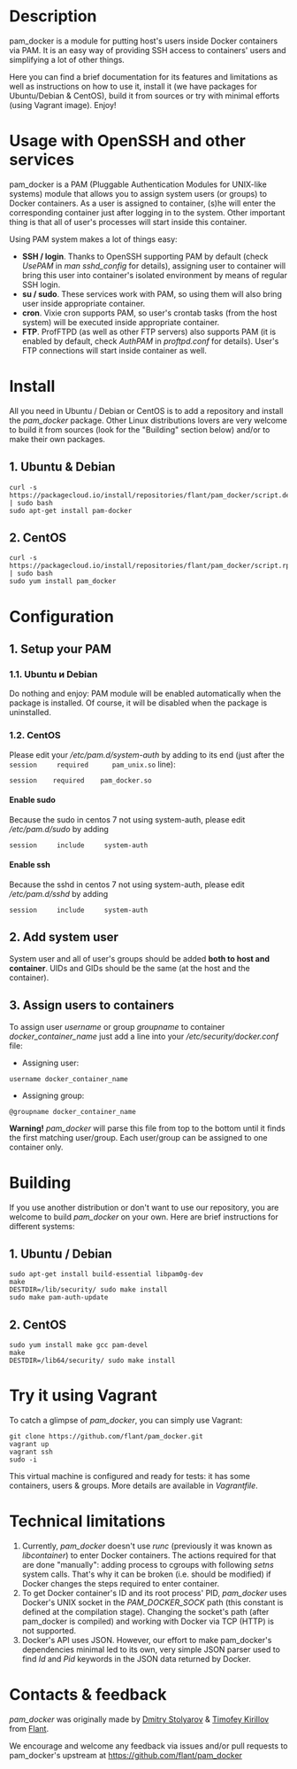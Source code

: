 # Description
pam_docker is a module for putting host's users inside Docker containers via PAM. It is an easy way of providing SSH access to containers' users and simplifying a lot of other things.

Here you can find a brief documentation for its features and limitations as well as instructions on how to use it, install it (we have packages for Ubuntu/Debian & CentOS), build it from sources or try with minimal efforts (using Vagrant image). Enjoy!

# Usage with OpenSSH and other services
pam_docker is a PAM (Pluggable Authentication Modules for UNIX-like systems) module that allows you to assign system users (or groups) to Docker containers. As a user is assigned to container, (s)he will enter the corresponding container just after logging in to the system. Other important thing is that all of user's processes will start inside this container.

Using PAM system makes a lot of things easy:
* **SSH / login**. Thanks to OpenSSH supporting PAM by default (check *UsePAM* in *man sshd_config* for details), assigning user to container will bring this user into container's isolated environment by means of regular SSH login.
* **su / sudo**. These services work with PAM, so using them will also bring user inside appropriate container.
* **cron**. Vixie cron supports PAM, so user's crontab tasks (from the host system) will be executed inside appropriate container.
* **FTP**. ProfFTPD (as well as other FTP servers) also supports PAM (it is enabled by default, check *AuthPAM* in *proftpd.conf* for details). User's FTP connections will start inside container as well.

# Install
All you need in Ubuntu / Debian or CentOS is to add a repository and install the *pam_docker* package. Other Linux distributions lovers are very welcome to build it from sources (look for the "Building" section below) and/or to make their own packages.

## 1. Ubuntu & Debian
```
curl -s https://packagecloud.io/install/repositories/flant/pam_docker/script.deb.sh | sudo bash
sudo apt-get install pam-docker
```

## 2. CentOS
```
curl -s https://packagecloud.io/install/repositories/flant/pam_docker/script.rpm.sh | sudo bash
sudo yum install pam_docker
```

# Configuration
## 1. Setup your PAM
### 1.1. Ubuntu и Debian
Do nothing and enjoy: PAM module will be enabled automatically when the package is installed. Of course, it will be disabled when the package is uninstalled.

### 1.2. CentOS
Please edit your */etc/pam.d/system-auth* by adding to its end (just after the ```session     required      pam_unix.so``` line):
```
session    required    pam_docker.so
```
#### Enable sudo
Because the sudo in centos 7 not using system-auth, please edit */etc/pam.d/sudo* by adding
```
session     include     system-auth
```
#### Enable ssh
Because the sshd in centos 7 not using system-auth, please edit */etc/pam.d/sshd* by adding
```
session     include     system-auth
```

## 2. Add system user
System user and all of user's groups should be added **both to host and container**. UIDs and GIDs should be the same (at the host and the container).

## 3. Assign users to containers
To assign user *username* or group *groupname* to container *docker_container_name* just add a line into your */etc/security/docker.conf* file:
* Assigning user:
```
username docker_container_name
```
* Assigning group:
```
@groupname docker_container_name
```
**Warning!** *pam_docker* will parse this file from top to the bottom until it finds the first matching user/group. Each user/group can be assigned to one container only.

# Building
If you use another distribution or don't want to use our repository, you are welcome to build *pam_docker* on your own. Here are brief instructions for different systems:

## 1. Ubuntu / Debian
```
sudo apt-get install build-essential libpam0g-dev
make
DESTDIR=/lib/security/ sudo make install
sudo make pam-auth-update
```

## 2. CentOS
```
sudo yum install make gcc pam-devel
make
DESTDIR=/lib64/security/ sudo make install
```

# Try it using Vagrant
To catch a glimpse of *pam_docker*, you can simply use Vagrant:
```
git clone https://github.com/flant/pam_docker.git
vagrant up
vagrant ssh
sudo -i
```

This virtual machine is configured and ready for tests: it has some containers, users & groups. More details are available in *Vagrantfile*.

# Technical limitations
1. Currently, *pam_docker* doesn't use *runc* (previously it was known as *libcontainer*) to enter Docker containers. The actions required for that are done "manually": adding process to cgroups with following *setns* system calls. That's why it can be broken (i.e. should be modified) if Docker changes the steps required to enter container.
2. To get Docker container's ID and its root process' PID, *pam_docker* uses Docker's UNIX socket in the *PAM_DOCKER_SOCK* path (this constant is defined at the compilation stage). Changing the socket's path (after pam_docker is compiled) and working with Docker via TCP (HTTP) is not supported.
3. Docker's API uses JSON. However, our effort to make pam_docker's dependencies minimal led to its own, very simple JSON parser used to find *Id* and *Pid* keywords in the JSON data returned by Docker.

# Contacts & feedback
*pam_docker* was originally made by [Dmitry Stolyarov](https://github.com/distol) & [Timofey Kirillov](https://github.com/distorhead) from [Flant](http://flant.com/).

We encourage and welcome any feedback via issues and/or pull requests to pam_docker's upstream at https://github.com/flant/pam_docker
